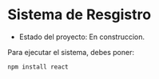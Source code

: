 <h1> Sistema de Resgistro</h1>

- Estado del proyecto: En construccion.

Para ejecutar el sistema, debes poner:

```npm install react```
